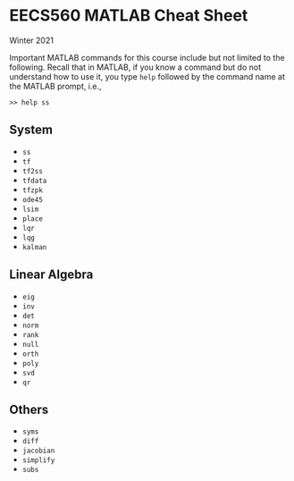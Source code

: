 # EECS560 MATLAB Cheat Sheet
Winter 2021

Important MATLAB commands for this course include but not limited to the following. Recall that in MATLAB, if you know a command but do not understand how to use it, you type `help` followed by the command name at the MATLAB prompt, i.e.,
```
>> help ss
```

## System
- `ss`
- `tf`
- `tf2ss`
- `tfdata`
- `tfzpk`
- `ode45`
- `lsim`
- `place`
- `lqr`
- `lqg`
- `kalman`

## Linear Algebra
- `eig`
- `inv`
- `det`
- `norm`
- `rank`
- `null`
- `orth`
- `poly`
- `svd`
- `qr`

## Others
- `syms`
- `diff`
- `jacobian`
- `simplify`
- `subs`
